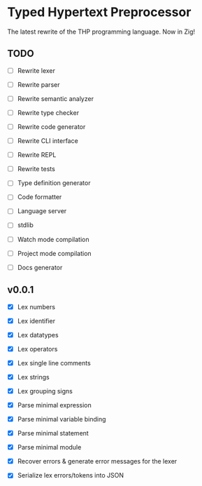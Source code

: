 # Typed Hypertext Preprocessor

The latest rewrite of the THP programming language.
Now in Zig!

## TODO

- [ ] Rewrite lexer
- [ ] Rewrite parser
- [ ] Rewrite semantic analyzer
- [ ] Rewrite type checker
- [ ] Rewrite code generator
- [ ] Rewrite CLI interface
- [ ] Rewrite REPL
- [ ] Rewrite tests
- [ ] Type definition generator
- [ ] Code formatter
- [ ] Language server
- [ ] stdlib
- [ ] Watch mode compilation
- [ ] Project mode compilation
- [ ] Docs generator


## v0.0.1

- [x] Lex numbers
- [x] Lex identifier
- [x] Lex datatypes
- [x] Lex operators
- [x] Lex single line comments
- [x] Lex strings
- [x] Lex grouping signs
- [x] Parse minimal expression
- [x] Parse minimal variable binding
- [x] Parse minimal statement
- [x] Parse minimal module
- [x] Recover errors & generate error messages for the lexer
- [x] Serialize lex errors/tokens into JSON

